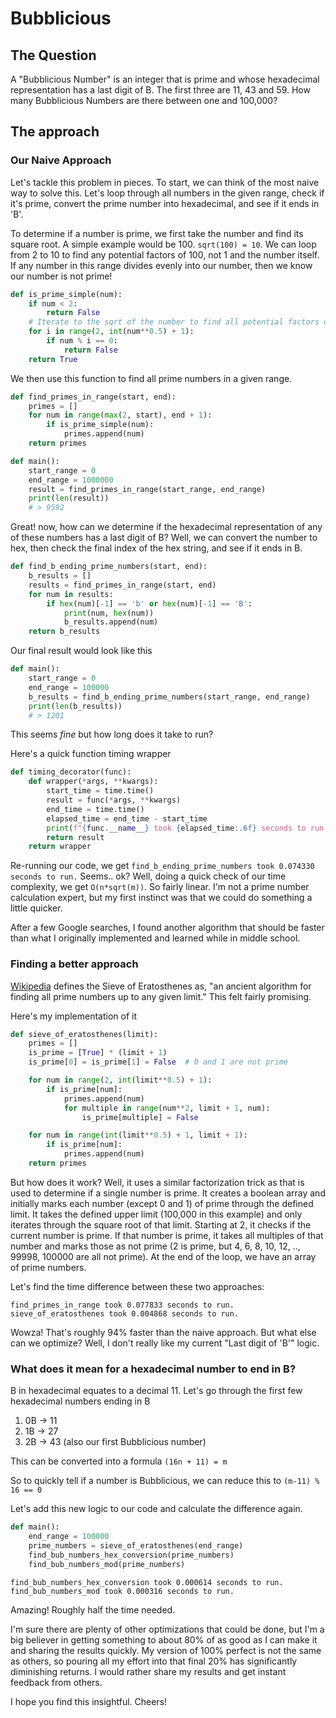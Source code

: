 # Bubblicious

## The Question
A "Bubblicious Number" is an integer that is prime and whose hexadecimal representation has a last digit of B. The first three are 11, 43 and 59. How many Bubblicious Numbers are there between one and 100,000?

## The approach

### Our Naive Approach
Let's tackle this problem in pieces. To start, we can think of the most naive way to solve this. Let's loop through all numbers in the given range, check if it's prime, convert the prime number into hexadecimal, and see if it ends in 'B'.

To determine if a number is prime, we first take the number and find its square root. A simple example would be 100. `sqrt(100) = 10`. We can loop from 2 to 10 to find any potential factors of 100, not 1 and the number itself. If any number in this range divides evenly into our number, then we know our number is not prime!

``` python
def is_prime_simple(num):
    if num < 2:
        return False
    # Iterate to the sqrt of the number to find all potential factors of our number.
    for i in range(2, int(num**0.5) + 1):
        if num % i == 0:
            return False
    return True
```

We then use this function to find all prime numbers in a given range.
``` python
def find_primes_in_range(start, end):
    primes = []
    for num in range(max(2, start), end + 1):
        if is_prime_simple(num):
            primes.append(num)
    return primes
```

``` python
def main():  
    start_range = 0
    end_range = 1000000
    result = find_primes_in_range(start_range, end_range)
    print(len(result))
    # > 9592
```

Great! now, how can we determine if the hexadecimal representation of any of these numbers has a last digit of B? Well, we can convert the number to hex, then check the final index of the hex string, and see if it ends in B.

``` python
def find_b_ending_prime_numbers(start, end):
    b_results = []
    results = find_primes_in_range(start, end)
    for num in results:
        if hex(num)[-1] == 'b' or hex(num)[-1] == 'B':
            print(num, hex(num))
            b_results.append(num)
    return b_results
```

Our final result would look like this
```python
def main():  
    start_range = 0
    end_range = 100000
    b_results = find_b_ending_prime_numbers(start_range, end_range)
    print(len(b_results))
    # > 1201
```

This seems _fine_ but how long does it take to run?

Here's a quick function timing wrapper
```python
def timing_decorator(func):
    def wrapper(*args, **kwargs):
        start_time = time.time()
        result = func(*args, **kwargs)
        end_time = time.time()
        elapsed_time = end_time - start_time
        print(f"{func.__name__} took {elapsed_time:.6f} seconds to run.")
        return result
    return wrapper
```

Re-running our code, we get `find_b_ending_prime_numbers took 0.074330 seconds to run.`
Seems.. ok? Well, doing a quick check of our time complexity, we get `O(n*sqrt(m))`.
So fairly linear. I'm not a prime number calculation expert, but my first instinct was that we could do something a little quicker. 

After a few Google searches, I found another algorithm that should be faster than what I originally implemented and learned while in middle school.

### Finding a better approach
[Wikipedia](https://en.wikipedia.org/wiki/Sieve_of_Eratosthenes) defines the Sieve of Eratosthenes as, "an ancient algorithm for finding all prime numbers up to any given limit." This felt fairly promising.

Here's my implementation of it
```python
def sieve_of_eratosthenes(limit):
    primes = []
    is_prime = [True] * (limit + 1)
    is_prime[0] = is_prime[1] = False  # 0 and 1 are not prime

    for num in range(2, int(limit**0.5) + 1):
        if is_prime[num]:
            primes.append(num)
            for multiple in range(num**2, limit + 1, num):
                is_prime[multiple] = False

    for num in range(int(limit**0.5) + 1, limit + 1):
        if is_prime[num]:
            primes.append(num)
    return primes
```

But how does it work? Well, it uses a similar factorization trick as that is used to determine if a single number is prime. It creates a boolean array and initially marks each number (except 0 and 1) of prime through the defined limit. It takes the defined upper limit (100,000 in this example) and only iterates through the square root of that limit. Starting at 2, it checks if the current number is prime. If that number is prime, it takes all multiples of that number and marks those as not prime (2 is prime, but 4, 6, 8, 10, 12, .., 99998, 100000 are all not prime). At the end of the loop, we have an array of prime numbers.

Let's find the time difference between these two approaches:
```
find_primes_in_range took 0.077833 seconds to run.
sieve_of_eratosthenes took 0.004868 seconds to run.
```

Wowza! That's roughly 94% faster than the naive approach. But what else can we optimize? Well, I don't really like my current "Last digit of 'B'" logic.


### What does it mean for a hexadecimal number to end in B?
B in hexadecimal equates to a decimal 11. 
Let's go through the first few hexadecimal numbers ending in B
1. 0B -> 11
2. 1B -> 27
3. 2B -> 43 (also our first Bubblicious number)

This can be converted into a formula `(16n + 11) = m`

So to quickly tell if a number is Bubblicious, we can reduce this to `(m-11) % 16 == 0 `

Let's add this new logic to our code and calculate the difference again.
``` python
def main():  
    end_range = 100000
    prime_numbers = sieve_of_eratosthenes(end_range)
    find_bub_numbers_hex_conversion(prime_numbers)
    find_bub_numbers_mod(prime_numbers)
```

```
find_bub_numbers_hex_conversion took 0.000614 seconds to run.
find_bub_numbers_mod took 0.000316 seconds to run.
```
Amazing! Roughly half the time needed.

I'm sure there are plenty of other optimizations that could be done, but I'm a big believer in getting something to about 80% of as good as I can make it and sharing the results quickly. My version of 100% perfect is not the same as others, so pouring all my effort into that final 20% has significantly diminishing returns. I would rather share my results and get instant feedback from others. 

I hope you find this insightful. Cheers!
